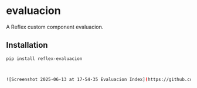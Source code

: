 # evaluacion

A Reflex custom component evaluacion.

## Installation

```bash
pip install reflex-evaluacion



![Screenshot 2025-06-13 at 17-54-35 Evaluacion Index](https://github.com/user-attachments/assets/e465822a-e37f-4b73-a0d8-919d024748c3)
